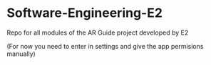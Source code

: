 # Software-Engineering-E2
Repo for all modules of the AR Guide project developed by E2


(For now you need to enter in settings and give the app permisions manually)
